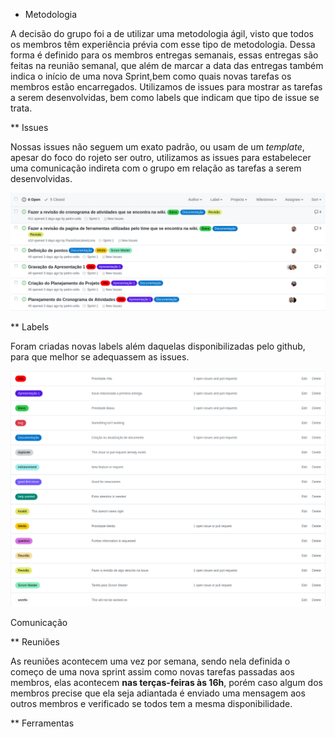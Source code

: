 * Metodologia

A decisão do grupo foi a de utilizar uma metodologia ágil, visto que todos os membros têm experiência prévia com esse tipo de metodologia. Dessa forma é definido para os membros entregas semanais, essas entregas são feitas na reunião semanal, que além de marcar a data das entregas também indica o início de uma nova Sprint,bem como quais novas tarefas os membros estão encarregados. Utilizamos de issues para mostrar as tarefas a serem desenvolvidas, bem como labels que indicam que tipo de issue se trata.

** Issues

Nossas issues não seguem um exato padrão, ou usam de um *template*, apesar do foco do rojeto ser outro, utilizamos as issues para estabelecer uma comunicação indireta com o grupo em relação as tarefas a serem desenvolvidas.

![Issues](./assets/images/issues.png)

** Labels

Foram criadas novas labels além daquelas disponibilizadas pelo github, para que melhor se adequassem as issues.

![Labels](./assets/images/labels.png)

Comunicação

** Reuniões

As reuniões acontecem uma vez por semana, sendo nela definida o começo de uma nova sprint assim como novas tarefas passadas aos membros, elas acontecem **nas terças-feiras às 16h**, porém caso algum dos membros precise que ela seja adiantada é enviado uma mensagem aos outros membros e verificado se todos tem a mesma disponibilidade.

** Ferramentas
 
